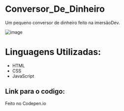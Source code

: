 # Conversor_De_Dinheiro
Um pequeno conversor de dinheiro feito na imersãoDev.

![image](https://user-images.githubusercontent.com/79853847/112165244-5543df00-8bcd-11eb-8f13-129c7d667531.png)

<h1>Linguagens Utilizadas:</h1>
<ul>
  <li>HTML</li>
  <li>CSS</li>
  <li>JavaScript</li>
</ul>

<h2>Link para o codigo:</h2>
<a href:"https://codepen.io/gabrlcj/pen/QWdWGXR">Feito no Codepen.io</a>
